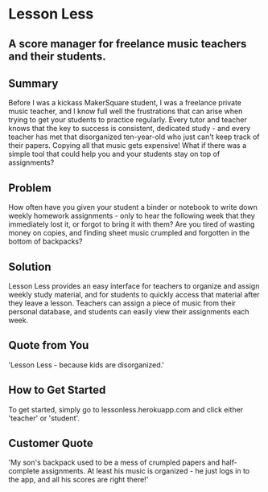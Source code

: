 # Lesson Less

## A score manager for freelance music teachers and their students.

## Summary ##
  Before I was a kickass MakerSquare student, I was a freelance private music teacher,
  and I know full well the frustrations that can arise when trying to get your students
  to practice regularly. Every tutor and teacher knows that the key to success is consistent,
  dedicated study - and every teacher has met that disorganized ten-year-old who
  just can't keep track of their papers. Copying all that music gets expensive! What if
  there was a simple tool that could help you and your students stay on top of assignments?

## Problem ##
  How often have you given your student a binder or notebook to write down weekly
  homework assignments - only to hear the following week that they immediately
  lost it, or forgot to bring it with them? Are you tired of wasting money on copies,
  and finding sheet music crumpled and forgotten in the bottom of backpacks?

## Solution ##
  Lesson Less provides an easy interface for teachers to organize and assign
  weekly study material, and for students to quickly access that material after they
  leave a lesson. Teachers can assign a piece of music from their personal database,
  and students can easily view their assignments each week.

## Quote from You ##
  'Lesson Less - because kids are disorganized.'

## How to Get Started ##
  To get started, simply go to lessonless.herokuapp.com and click either 'teacher'
  or 'student'.

## Customer Quote ##
  'My son's backpack used to be a mess of crumpled papers and half-complete assignments.
  At least his music is organized - he just logs in to the app, and all his scores
  are right there!'
